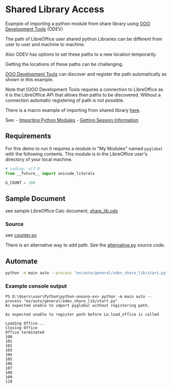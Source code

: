 # Shared Library Access

Example of importing a python module from share library using [OOO Development Tools] (ODEV)

The path of LibreOffice user shared python Libraries can be different from
user to user and machine to machine.

Also ODEV has options to set these paths to a new location temporarily.

Getting the locations of these paths can be challenging.

[OOO Development Tools] can discover and register the path automatically as shown in this example.

Note that [OOO Development Tools requires a connection to LibreOffice as it is the LibreOffice API
that allows then paths to be discovered. Without a connection automatic registering of path is not possible.

There is a macro example of importing from shared library [here](../../../general/odev_share_lib/).

See:
    - [Importing Python Modules]
    - [Getting Session Information]

## Requirements

For this demo to run it requires a module in "My Modules" named `pyglobal` with the following contents.
This module is in the LibreOffice user's directory of your local machine.

```py
# coding: utf-8
from __future__ import unicode_literals

G_COUNT = 100
```

## Sample Document

see sample LibreOffice Calc document, [share_lib.ods](share_lib.ods)

### Source

see [counter.py](./counter.py)

There is an alternative way to add path. See the [alternative.py](./alternative.py) source code.

## Automate

```sh
python -m main auto --process "ex/auto/general/odev_share_lib/start.py"
```

### Example console output

```text
PS D:\Users\user\Python\python-ooouno-ex> python -m main auto --process "ex/auto/general/odev_share_lib/start.py"
As expected unable to import pyglobal without registering path.

As expected unable to register path before Lo.load_office is called

Loading Office...
Closing Office
Office terminated
100
101
102
103
104
105
106
107
108
109
110
```

[OOO Development Tools]: https://python-ooo-dev-tools.readthedocs.io/en/latest/
[Importing Python Modules]: https://help.libreoffice.org/latest/lo/text/sbasic/python/python_import.html
[Getting Session Information]: https://help.libreoffice.org/latest/lo/text/sbasic/python/python_session.html
